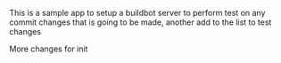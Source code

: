 This is a sample app to setup a buildbot server to perform test on any commit changes that is going to be made, another add to the list to test changes

More changes for init

